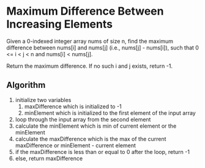 # Maximum Difference Between Increasing Elements

Given a 0-indexed integer array nums of size n, find the maximum difference between nums[i] and nums[j] (i.e., nums[j] - nums[i]), such that 0 <= i < j < n and nums[i] < nums[j].

Return the maximum difference. If no such i and j exists, return -1.

## Algorithm

1. initialize two variables
   1. maxDifference which is initialized to -1
   2. minElement which is initialized to the first element of the input array
2. loop through the input array from the second element
3. calculate the minElement which is min of current element or the minElement
4. calculate the maxDifference which is the max of the current maxDifference or minElement - current element
5. if the maxDifference is less than or equal to 0 after the loop, return -1
6. else, return maxDifference